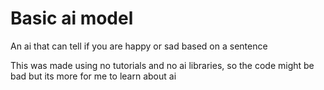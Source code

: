 # Basic ai model
An ai that can tell if you are happy or sad based on a sentence

This was made using no tutorials and no ai libraries, so the code might be bad but its more for me to learn about ai